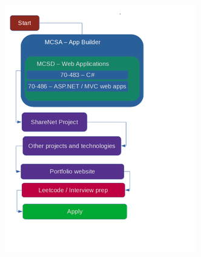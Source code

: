 ![Flowchart: from Microsoft certs to job applications.](chart.png?raw=true "Tentative action plan")
